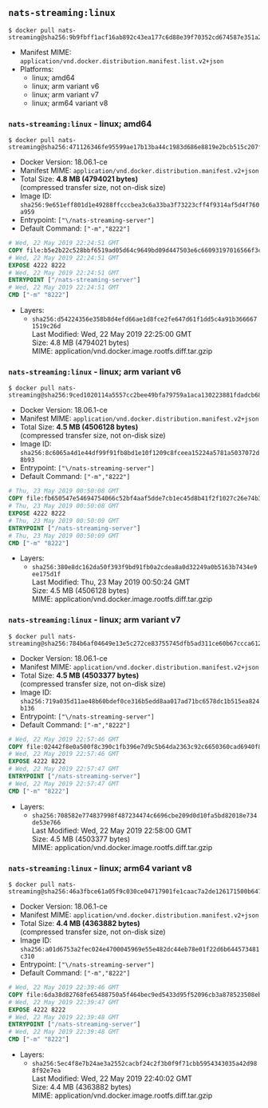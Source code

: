 ## `nats-streaming:linux`

```console
$ docker pull nats-streaming@sha256:9b9fbff1acf16ab892c43ea177c6d88e39f70352cd674587e351a299a66b76a7
```

-	Manifest MIME: `application/vnd.docker.distribution.manifest.list.v2+json`
-	Platforms:
	-	linux; amd64
	-	linux; arm variant v6
	-	linux; arm variant v7
	-	linux; arm64 variant v8

### `nats-streaming:linux` - linux; amd64

```console
$ docker pull nats-streaming@sha256:471126346fe95599ae17b13ba44c1983d686e8819e2bcb515c207f33b42bb057
```

-	Docker Version: 18.06.1-ce
-	Manifest MIME: `application/vnd.docker.distribution.manifest.v2+json`
-	Total Size: **4.8 MB (4794021 bytes)**  
	(compressed transfer size, not on-disk size)
-	Image ID: `sha256:9e651eff801d1e49288ffcccbea3c6a33ba3f73223cff4f9314af5d4f760a959`
-	Entrypoint: `["\/nats-streaming-server"]`
-	Default Command: `["-m","8222"]`

```dockerfile
# Wed, 22 May 2019 22:24:51 GMT
COPY file:b5e2b22c528bbf6519ad05d64c9649bd09d447503e6c66093197016566f3c3c5 in /nats-streaming-server 
# Wed, 22 May 2019 22:24:51 GMT
EXPOSE 4222 8222
# Wed, 22 May 2019 22:24:51 GMT
ENTRYPOINT ["/nats-streaming-server"]
# Wed, 22 May 2019 22:24:51 GMT
CMD ["-m" "8222"]
```

-	Layers:
	-	`sha256:d54224356e358b8d4efd66ae1d8fce2fe647d61f1dd5c4a91b3666671519c26d`  
		Last Modified: Wed, 22 May 2019 22:25:00 GMT  
		Size: 4.8 MB (4794021 bytes)  
		MIME: application/vnd.docker.image.rootfs.diff.tar.gzip

### `nats-streaming:linux` - linux; arm variant v6

```console
$ docker pull nats-streaming@sha256:9ced1020114a5557cc2bee49bfa79759a1aca130223881fdadcb681b7067d2f6
```

-	Docker Version: 18.06.1-ce
-	Manifest MIME: `application/vnd.docker.distribution.manifest.v2+json`
-	Total Size: **4.5 MB (4506128 bytes)**  
	(compressed transfer size, not on-disk size)
-	Image ID: `sha256:8c6065a4d1e44df99f91fb8bd1e10f1209c8fceea15224a5781a5037072d8b93`
-	Entrypoint: `["\/nats-streaming-server"]`
-	Default Command: `["-m","8222"]`

```dockerfile
# Thu, 23 May 2019 00:50:08 GMT
COPY file:fb650547e54694754066c52bf4aaf5dde7cb1ec45d8b41f2f1027c26e74b3e54 in /nats-streaming-server 
# Thu, 23 May 2019 00:50:08 GMT
EXPOSE 4222 8222
# Thu, 23 May 2019 00:50:09 GMT
ENTRYPOINT ["/nats-streaming-server"]
# Thu, 23 May 2019 00:50:09 GMT
CMD ["-m" "8222"]
```

-	Layers:
	-	`sha256:380e8dc162da50f393f9bd91fb0a2cdea8a0d32249a0b5163b7434e9ee175d1f`  
		Last Modified: Thu, 23 May 2019 00:50:24 GMT  
		Size: 4.5 MB (4506128 bytes)  
		MIME: application/vnd.docker.image.rootfs.diff.tar.gzip

### `nats-streaming:linux` - linux; arm variant v7

```console
$ docker pull nats-streaming@sha256:784b6af04649e13e5c272ce83755745dfb5ad311ce60b67ccca612e506f6a421
```

-	Docker Version: 18.06.1-ce
-	Manifest MIME: `application/vnd.docker.distribution.manifest.v2+json`
-	Total Size: **4.5 MB (4503377 bytes)**  
	(compressed transfer size, not on-disk size)
-	Image ID: `sha256:719a035d11ae48b60bdef0ce316b5edd8aa017ad71bc6578dc1b515ea824b136`
-	Entrypoint: `["\/nats-streaming-server"]`
-	Default Command: `["-m","8222"]`

```dockerfile
# Wed, 22 May 2019 22:57:46 GMT
COPY file:02442f8e0a500f8c390c1fb396e7d9c5b64da2363c92c6650360cad6940f8299 in /nats-streaming-server 
# Wed, 22 May 2019 22:57:46 GMT
EXPOSE 4222 8222
# Wed, 22 May 2019 22:57:47 GMT
ENTRYPOINT ["/nats-streaming-server"]
# Wed, 22 May 2019 22:57:47 GMT
CMD ["-m" "8222"]
```

-	Layers:
	-	`sha256:708582e774837998f487234474c6696cbe209d0d10fa5bd82018e734de53e766`  
		Last Modified: Wed, 22 May 2019 22:58:00 GMT  
		Size: 4.5 MB (4503377 bytes)  
		MIME: application/vnd.docker.image.rootfs.diff.tar.gzip

### `nats-streaming:linux` - linux; arm64 variant v8

```console
$ docker pull nats-streaming@sha256:46a3fbce61a05f9c030ce04717901fe1caac7a2de126171500b647f0a7729e8f
```

-	Docker Version: 18.06.1-ce
-	Manifest MIME: `application/vnd.docker.distribution.manifest.v2+json`
-	Total Size: **4.4 MB (4363882 bytes)**  
	(compressed transfer size, not on-disk size)
-	Image ID: `sha256:a01d6753a2fec024e4700045969e55e482dc44eb78e01f22d6b644573481c310`
-	Entrypoint: `["\/nats-streaming-server"]`
-	Default Command: `["-m","8222"]`

```dockerfile
# Wed, 22 May 2019 22:39:46 GMT
COPY file:6da38d82768fe65488750a5f464bec9ed5433d95f52096cb3a878523508ebd37 in /nats-streaming-server 
# Wed, 22 May 2019 22:39:47 GMT
EXPOSE 4222 8222
# Wed, 22 May 2019 22:39:48 GMT
ENTRYPOINT ["/nats-streaming-server"]
# Wed, 22 May 2019 22:39:48 GMT
CMD ["-m" "8222"]
```

-	Layers:
	-	`sha256:5ec4f8e7b24ae3a2552cacbf24c2f3b0f9f71cbb5954343035a42d988f92e7ea`  
		Last Modified: Wed, 22 May 2019 22:40:02 GMT  
		Size: 4.4 MB (4363882 bytes)  
		MIME: application/vnd.docker.image.rootfs.diff.tar.gzip
